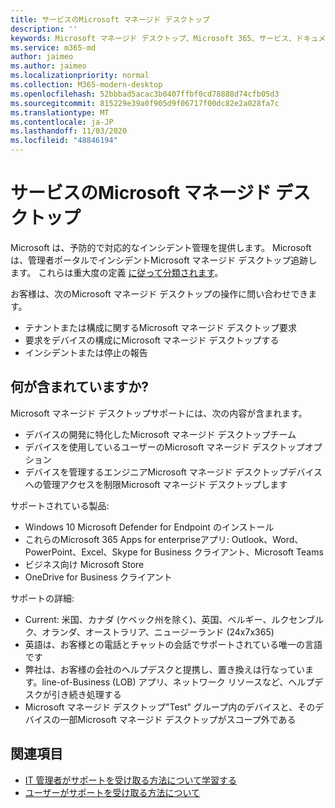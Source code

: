 ```yaml
---
title: サービスのMicrosoft マネージド デスクトップ
description: ''
keywords: Microsoft マネージド デスクトップ、Microsoft 365、サービス、ドキュメント
ms.service: m365-md
author: jaimeo
ms.author: jaimeo
ms.localizationpriority: normal
ms.collection: M365-modern-desktop
ms.openlocfilehash: 52bbbad5acac3b0407ffbf0cd78888d74cfb05d3
ms.sourcegitcommit: 815229e39a0f905d9f06717f00dc82e2a028fa7c
ms.translationtype: MT
ms.contentlocale: ja-JP
ms.lasthandoff: 11/03/2020
ms.locfileid: "48846194"
---
```

# <a name="support-for-microsoft-managed-desktop"></a>サービスのMicrosoft マネージド デスクトップ

Microsoft は、予防的で対応的なインシデント管理を提供します。 Microsoft は、管理者ポータルでインシデントMicrosoft マネージド デスクトップ追跡します。 これらは重大度の定義 [に従って分類されます](../working-with-managed-desktop/admin-support.md#sev)。

お客様は、次のMicrosoft マネージド デスクトップの操作に問い合わせできます。
- テナントまたは構成に関するMicrosoft マネージド デスクトップ要求
- 要求をデバイスの構成にMicrosoft マネージド デスクトップする
- インシデントまたは停止の報告

## <a name="whats-included"></a>何が含まれていますか?

Microsoft マネージド デスクトップサポートには、次の内容が含まれます。

- デバイスの開発に特化したMicrosoft マネージド デスクトップチーム
- デバイスを使用しているユーザーのMicrosoft マネージド デスクトップオプション
- デバイスを管理するエンジニアMicrosoft マネージド デスクトップデバイスへの管理アクセスを制限Microsoft マネージド デスクトップします 

サポートされている製品:

- Windows 10 Microsoft Defender for Endpoint のインストール
- これらのMicrosoft 365 Apps for enterpriseアプリ: Outlook、Word、PowerPoint、Excel、Skype for Business クライアント、Microsoft Teams 
- ビジネス向け Microsoft Store 
- OneDrive for Business クライアント 

サポートの詳細:

- Current: 米国、カナダ (ケベック州を除く)、英国、ベルギー、ルクセンブルク、オランダ、オーストラリア、ニュージーランド (24x7x365) 
- 英語は、お客様との電話とチャットの会話でサポートされている唯一の言語です 
- 弊社は、お客様の会社のヘルプデスクと提携し、置き換えは行なっています。line-of-Business (LOB) アプリ、ネットワーク リソースなど、ヘルプデスクが引き続き処理する 
- Microsoft マネージド デスクトップ"Test" グループ内のデバイスと、そのデバイスの一部Microsoft マネージド デスクトップがスコープ外である 


## <a name="related-topics"></a>関連項目

- [IT 管理者がサポートを受け取る方法について学習する](../working-with-managed-desktop/admin-support.md)
- [ユーザーがサポートを受け取る方法について](../working-with-managed-desktop/end-user-support.md)
